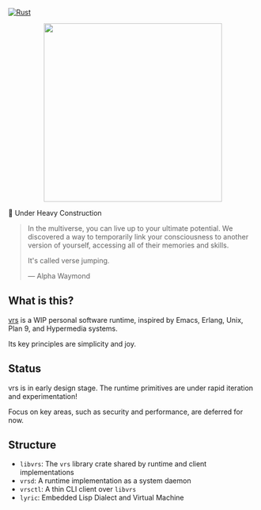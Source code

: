 [![Rust](https://github.com/leoshimo/vrs/actions/workflows/rust.yml/badge.svg?branch=main)](https://github.com/leoshimo/vrs/actions/workflows/rust.yml)

<p align="center">
    <img width="360" src="https://raw.github.com/leoshimo/vrs/main/assets/vrs.png">
</p>

🚧 Under Heavy Construction

> In the multiverse, you can live up to your ultimate potential. We discovered a
> way to temporarily link your consciousness to another version of yourself,
> accessing all of their memories and skills.
>
> It's called verse jumping.
>
> — Alpha Waymond

## What is this?

[vrs](https://github.com/leoshimo/vrs) is a WIP personal software runtime,
inspired by Emacs, Erlang, Unix, Plan 9, and Hypermedia systems.

Its key principles are simplicity and joy.

## Status

vrs is in early design stage. The runtime primitives are under rapid iteration
and experimentation!

Focus on key areas, such as security and performance, are deferred for now.

## Structure

- `libvrs`: The `vrs` library crate shared by runtime and client implementations
- `vrsd`: A runtime implementation as a system daemon
- `vrsctl`: A thin CLI client over `libvrs`
- `lyric`: Embedded Lisp Dialect and Virtual Machine
